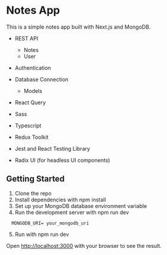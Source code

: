 # Notes App

This is a simple notes app built with Next.js and MongoDB.

- REST API
  - Notes
  - User
- Authentication
- Database Connection

  - Models

- React Query
- Sass
- Typescript
- Redux Toolkit
- Jest and React Testing Library
- Radix UI (for headless UI components)

## Getting Started

1. Clone the repo
2. Install dependencies with npm install
3. Set up your MongoDB database environment variable
4. Run the development server with npm run dev

```
  MONGODB_URI= your_mongodb_uri
```

5. Run with npm run dev

Open [http://localhost:3000](http://localhost:3000) with your browser to see the result.
